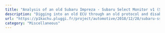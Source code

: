 ```yaml
---
title: "Analysis of an old Subaru Impreza - Subaru Select Monitor v1 (SSM1)"
description: "Digging into an old ECU through an old protocol and disabling a 1997 Subaru Impreza's speed limiter."
url: "https://p1kachu.pluggi.fr/project/automotive/2018/12/28/subaru-ssm1/"
category: "Miscellaneous"
---
```

